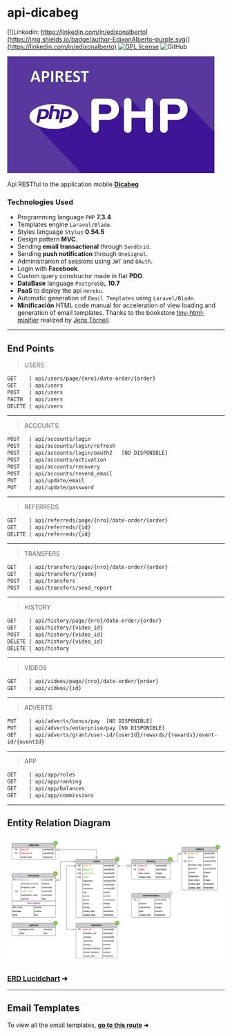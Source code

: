 # api-dicabeg

[![Linkedin: https://linkedin.com/in/edixonalberto](https://img.shields.io/badge/author-EdixonAlberto-purple.svg)](https://linkedin.com/in/edixonalberto)
[![GPL license](https://img.shields.io/badge/license-GPL-green.svg)](./LICENSE.md)
![GitHub](https://img.shields.io/github/followers/EdixonAlberto.svg?label=Follow&style=social)

![image preview](./.github/image-preview.jpg)

Api RESTful to the application mobile **[Dicabeg](https://instagram.com/dicabeg/)**

### Technologies Used

- Programming language `PHP` **7.3.4**
- Templates engine `Laravel/Blade`.
- Styles language `Stylus` **0.54.5**
- Design pattern **MVC**.
- Sending **email transactional** through `SendGrid`.
- Sending **push notification** through `OneSignal`.
- Administrarion of sessions using `JWT` and `OAuth`.
- Login with **Facebook**.
- Custom query constructor made in flat **PDO**.
- **DataBase** language `PostgreSQL` **10.7**
- **PaaS** to deploy the api `Heroku`.
- Automatic generation of `Email Templates` using `Laravel/Blade`.
- **Minificación** HTML code manual for acceleration of view loading and generation of email templates. Thanks to the bookstore [tiny-html-minifier](https://github.com/jenstornell/tiny-html-minifier.git) realized by [Jens Törnell](mailto:webblayout@gmail.com).

---

## End Points

>USERS

    GET    | api/users/page/{nro}/date-order/{order}
    GET    | api/users
    POST   | api/users
    PACTH  | api/users
    DELETE | api/users
---

>ACCOUNTS

    POST   | api/accounts/login
    POST   | api/accounts/login/refresh
    POST   | api/accounts/login/oauth2   [NO DISPONIBLE]
    POST   | api/accounts/activation
    POST   | api/accounts/recovery
    POST   | api/accounts/resend_email
    PUT    | api/update/email
    PUT    | api/update/password
---

>REFERREDS

    GET    | api/referreds/page/{nro}/date-order/{order}
    GET    | api/referreds/{id}
    DELETE | api/referreds/{id}
---

>TRANSFERS

    GET    | api/transfers/page/{nro}/date-order/{order}
    GET    | api/transfers/{code}
    POST   | api/transfers
    POST   | api/transfers/send_report
---

>HISTORY

    GET    | api/history/page/{nro}/date-order/{order}
    GET    | api/history/{video_id}
    POST   | api/history/{video_id}
    DELETE | api/history/{video_id}
    DELETE | api/history
---

>VIDEOS

    GET    | api/videos/page/{nro}/date-order/{order}
    GET    | api/videos/{id}
---

>ADVERTS

    PUT    | api/adverts/bonus/pay  [NO DISPONIBLE]
    PUT    | api/adverts/enterprise/pay [NO DISPONIBLE]
    GET    | api/adverts/grant/user-id/{userId}/rewards/{rewards}/event-id/{eventId}
---

>APP

    GET    | api/app/roles
    GET    | api/app/ranking
    GET    | api/app/balances
    GET    | api/app/commissions
---

## Entity Relation Diagram

![Diagrama ERD](./.github/img/ERD.png)

### **[ERD Lucidchart](https://app.lucidchart.com/documents/view/5f826222-d799-4334-8196-18680ddd0ca7) &#x279c;**

---



## Email Templates

To view all the email templates, **[go to this route](./.github/img/email-templates) &#x279c;**